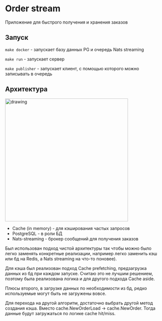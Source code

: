 # Order stream
Приложение для быстрого получения и хранения заказов

## Запуск

```make docker``` - запускает базу данных PG и очередь Nats streaming

```make run``` - запускает сервер

```make publisher``` - запускает клиент, с помощью которого можно записывать в очередь

## Архитектура

<img src="docs/img/Architecture.png" alt="drawing" width="400"/>

* Cache (in memory) - для кэширования частых запросов
* PostgreSQL - в роли БД
* Nats-streaming - брокер сообщений для получения заказов

Был использован подход чистой архитектуры так чтобы можно было легко заменять конкретные реализации, например легко заменить кэш или бд на Redis, a Nats streaming на что-то поновее).

Для кэша был реализован подход Сache prefetching, предзагрузка данных из бд при каждом запуске. Считаю это не лучшим решением, поэтому была реализована логика и для другого подхода Cache aside.

Плюсы второго, в загрузке данных по необходимости из бд, редко используемые могут быть не загружены вовсе.

Для перехода на другой алгоритм, достаточно выбрать другой метод создания кэша. Вместо cache.NewOrderLoad -> cache.NewOrder. Тогда данные будут загружаться по логике cache hit/miss.